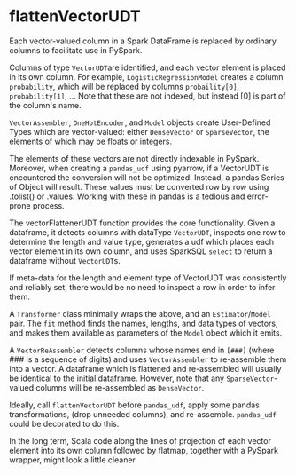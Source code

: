 # flattenVectorUDT
Each vector-valued column in a Spark DataFrame is replaced by ordinary columns to facilitate use in PySpark.

Columns of type `VectorUDT`are identified, and each vector element is placed in its own column.
For example, `LogisticRegressionModel` creates a column `probability`, which will be replaced 
by columns `probaility[0]`, `probability[1]`, ... Note that these are not indexed, but instead 
[0] is part of the column's name.

`VectorAssembler`, `OneHotEncoder`, and `Model` objects create User-Defined Types 
which are vector-valued: either `DenseVector` or `SparseVector`, the elements of which may be
floats or integers.

The elements of these vectors are not directly indexable in PySpark.  Moreover, when creating a 
`pandas_udf` using pyarrow, if a VectorUDT is encountered the conversion will not be optimized.
Instead, a pandas Series of Object will result.  These values must be converted row by row 
using .tolist() or .values.  Working with these in pandas is a tedious and  error-prone process.

The vectorFlattenerUDT function provides the core functionality.  Given a dataframe, it detects
columns with dataType `VectorUDT`, inspects one row to determine the length and value type, 
generates a udf which places each vector element in its own column, and uses SparkSQL `select`
to return a dataframe without `VectorUDT`s.

If meta-data for the length and element type of VectorUDT was consistently and reliably set,
there would be no need to inspect a row in order to infer them.

A `Transformer` class minimally wraps the above, and an `Estimator`/`Model` pair.  The `fit` method
finds the names, lengths, and data types of vectors, and makes them available as parameters of the 
`Model` obect which it emits.

A `VectorReAssembler` detects columns whose names end in `[###]` (where ### is a sequence of digits)
and uses `VectorAssembler` to re-assemble them into a vector.  A dataframe which is flattened and 
re-assembled will usually be identical to the initial dataframe.  However, note that any 
`SparseVector`-valued columns will be re-assembled as `DenseVector`.

Ideally, call `flattenVectorUDT` before `pandas_udf`, apply some pandas transformations,
(drop unneeded columns), and re-assemble.  `pandas_udf` could be decorated to do this.

In the long term, Scala code along the lines of projection of each vector element
into its own column followed by flatmap, together with a PySpark wrapper,
might look a little cleaner.